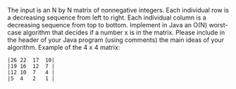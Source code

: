 The input is an N by N matrix of nonnegative integers. Each individual row is a decreasing sequence from left to right. Each individual column is a decreasing sequence from top to bottom. Implement in Java an O(N) worst-case algorithm that decides if a number x is in the matrix. Please include in the header of your Java program (using comments) the main ideas of your algorithm. Example of the 4 x 4 matrix:

    |26 22  17  10|
    |19 16  12  7 |
    |12 10  7   4 |
    |5  4   2   1 |


